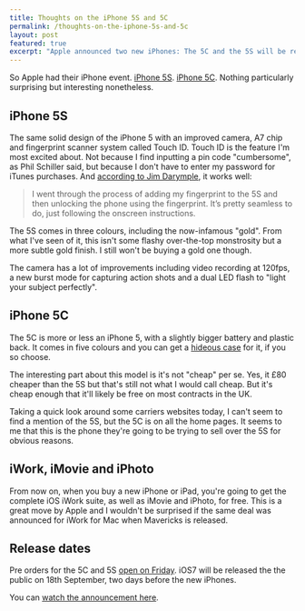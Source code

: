 ```yaml
---
title: Thoughts on the iPhone 5S and 5C
permalink: /thoughts-on-the-iphone-5s-and-5c
layout: post
featured: true
excerpt: "Apple announced two new iPhones: The 5C and the 5S will be released on the 20th of September"
---
```


So Apple had their iPhone event. [iPhone 5S](http://www.apple.com/iphone-5s/). [iPhone 5C](http://www.apple.com/iphone-5c/). Nothing particularly surprising but interesting nonetheless.

## iPhone 5S

The same solid design of the iPhone 5 with an improved camera, A7 chip and fingerprint scanner system called Touch ID. Touch ID is the feature I'm most excited about. Not because I find inputting a pin code "cumbersome", as Phil Schiller said, but because I don't have to enter my password for iTunes purchases. And [according to Jim Darymple](http://www.loopinsight.com/2013/09/10/hands-on-with-the-iphone-5c-and-iphone-5s/), it works well:

>I went through the process of adding my fingerprint to the 5S and then unlocking the phone using the fingerprint. It’s pretty seamless to do, just following the onscreen instructions.

The 5S comes in three colours, including the now-infamous "gold". From what I've seen of it, this isn't some flashy over-the-top monstrosity but a more subtle gold finish. I still won't be buying a gold one though.

The camera has a lot of improvements including video recording at 120fps, a new burst mode for capturing action shots and a dual LED flash to "light your subject perfectly".

## iPhone 5C

The 5C is more or less an iPhone 5, with a slightly bigger battery and plastic back. It comes in five colours and you can get a [hideous case](http://store.apple.com/uk/product/MF035/iphone-5c-case-blue) for it, if you so choose. 

The interesting part about this model is it's not "cheap" per se. Yes, it £80 cheaper than the 5S but that's still not what I would call cheap. But it's cheap enough that it'll likely be free on most contracts in the UK. 

Taking a quick look around some carriers websites today, I can't seem to find a mention of the 5S, but the 5C is on all the home pages. It seems to me that this is the phone they're going to be trying to sell over the 5S for obvious reasons.

## iWork, iMovie and iPhoto

From now on, when you buy a new iPhone or iPad, you're going to get the complete iOS iWork suite, as well as iMovie and iPhoto, for free. This is a great move by Apple and I wouldn't be surprised if the same deal was announced for iWork for Mac when Mavericks is released.

## Release dates

Pre orders for the 5C and 5S [open on Friday](http://store.apple.com/uk). iOS7 will be released the the public on 18th September, two days before the new iPhones.

You can [watch the announcement here](http://www.apple.com/apple-events/september-2013/).